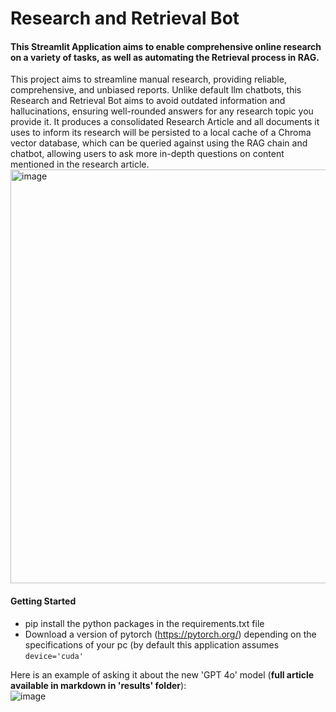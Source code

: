 # Research and Retrieval Bot

#### This Streamlit Application aims to enable comprehensive online research on a variety of tasks, as well as automating the Retrieval process in RAG.

This project aims to streamline manual research, providing reliable, comprehensive, and unbiased reports. Unlike default llm chatbots, this Research and Retrieval Bot aims to avoid outdated information and hallucinations, ensuring well-rounded answers for any research topic you provide it. It produces a consolidated Research Article and all documents it uses to inform its research will be persisted to a local cache of a Chroma vector database, which can be queried against using the RAG chain and chatbot, allowing users to ask more in-depth questions on content mentioned in the research article.  
<img width="662" alt="image" src="https://github.com/jackubrick/GenAI/assets/171839384/4d2e7202-0a47-4520-992c-c5a448346968">
  
#### Getting Started
- pip install the python packages in the requirements.txt file
- Download a version of pytorch (https://pytorch.org/) depending on the specifications of your pc (by default this application assumes `device='cuda'`
  
Here is an example of asking it about the new 'GPT 4o' model (**full article available in markdown in 'results' folder**):  
![image](https://github.com/jackubrick/GenAI/assets/171839384/38e25c3a-7fac-4ec3-9483-017996892419)
